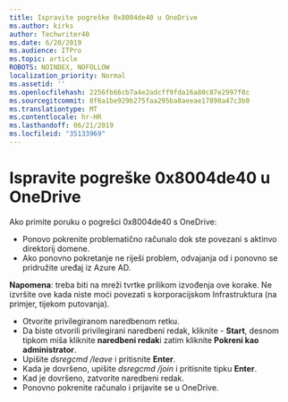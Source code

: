 ```yaml
---
title: Ispravite pogreške 0x8004de40 u OneDrive
ms.author: kirks
author: Techwriter40
ms.date: 6/20/2019
ms.audience: ITPro
ms.topic: article
ROBOTS: NOINDEX, NOFOLLOW
localization_priority: Normal
ms.assetid: ''
ms.openlocfilehash: 2256fb66cb7a4e2adcff9fda16a80c87e2997f0c
ms.sourcegitcommit: 8f6a1be929b275faa295ba8aeeae17898a47c3b0
ms.translationtype: MT
ms.contentlocale: hr-HR
ms.lasthandoff: 06/21/2019
ms.locfileid: "35133969"
---
```

# <a name="fix-0x8004de40-error-in-onedrive"></a>Ispravite pogreške 0x8004de40 u OneDrive

Ako primite poruku o pogrešci 0x8004de40 s OneDrive:

- Ponovo pokrenite problematično računalo dok ste povezani s aktinvo direktorij domene.
- Ako ponovno pokretanje ne riješi problem, odvajanja od i ponovno se pridružite uređaj iz Azure AD. 

**Napomena**: treba biti na mreži tvrtke prilikom izvođenja ove korake. Ne izvršite ove kada niste moći povezati s korporacijskom Infrastruktura (na primjer, tijekom putovanja). 

- Otvorite privilegiranom naredbenom retku. 
- Da biste otvorili privilegirani naredbeni redak, kliknite - **Start**, desnom tipkom miša kliknite **naredbeni redak**i zatim kliknite **Pokreni kao administrator**.
- Upišite *dsregcmd /leave* i pritisnite **Enter**.
- Kada je dovršeno, upišite *dsregcmd /join* i pritisnite tipku **Enter**.
- Kad je dovršeno, zatvorite naredbeni redak.
- Ponovno pokrenite računalo i prijavite se u OneDrive.